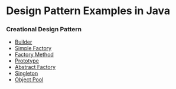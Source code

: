 # Design Pattern Examples in Java

### Creational Design Pattern
<ul>
  <li><a href="https://github.com/Rapter1990/Software-Design-Pattren-Examples-in-Java/tree/master/1_Creational_Builder">Builder</a></li>
  <li><a href="https://github.com/Rapter1990/Software-Design-Pattren-Examples-in-Java/tree/master/2_Creational_Simple_Factory">Simple Factory</a></li>
  <li><a href="https://github.com/Rapter1990/Design-Pattren-Examples-in-Java/tree/master/3_Creational_Factory">Factory Method</a></li>
  <li><a href="https://github.com/Rapter1990/Design-Pattren-Examples-in-Java/tree/master/4_Creational_Prototype">Prototype</a></li>
  <li><a href="https://github.com/Rapter1990/Design-Pattern-Examples-in-Java/tree/master/5_Creational_Abstract_Factory">Abstract Factory</a></li>
  <li><a href="https://github.com/Rapter1990/Software-Design-Pattren-Examples-in-Java">Singleton</a></li>
  <li><a href="https://github.com/Rapter1990/Software-Design-Pattren-Examples-in-Java">Object Pool</a></li>
</ul>

